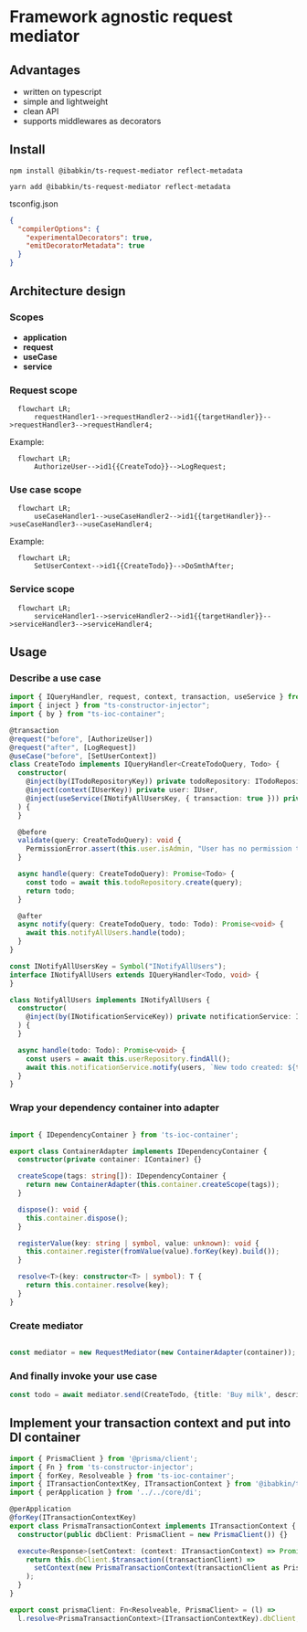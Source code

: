 # Framework agnostic request mediator

## Advantages

- written on typescript
- simple and lightweight
- clean API
- supports middlewares as decorators

## Install

```shell script
npm install @ibabkin/ts-request-mediator reflect-metadata
```
```shell script
yarn add @ibabkin/ts-request-mediator reflect-metadata
```

tsconfig.json

```json
{
  "compilerOptions": {
    "experimentalDecorators": true,
    "emitDecoratorMetadata": true
  }
}
```

## Architecture design
### Scopes
- **application**
- **request**
- **useCase**
- **service**

### Request scope
```mermaid
  flowchart LR;
      requestHandler1-->requestHandler2-->id1{{targetHandler}}-->requestHandler3-->requestHandler4;
```
Example:
```mermaid
  flowchart LR;
      AuthorizeUser-->id1{{CreateTodo}}-->LogRequest;
```

### Use case scope
```mermaid
  flowchart LR;
      useCaseHandler1-->useCaseHandler2-->id1{{targetHandler}}-->useCaseHandler3-->useCaseHandler4;
```
Example:
```mermaid
  flowchart LR;
      SetUserContext-->id1{{CreateTodo}}-->DoSmthAfter;
```

### Service scope
```mermaid
  flowchart LR;
      serviceHandler1-->serviceHandler2-->id1{{targetHandler}}-->serviceHandler3-->serviceHandler4;
```

## Usage

### Describe a use case

```typescript
import { IQueryHandler, request, context, transaction, useService } from "@ibabkin/ts-request-mediator";
import { inject } from "ts-constructor-injector";
import { by } from "ts-ioc-container";

@transaction
@request("before", [AuthorizeUser])
@request("after", [LogRequest])
@useCase("before", [SetUserContext])
class CreateTodo implements IQueryHandler<CreateTodoQuery, Todo> {
  constructor(
    @inject(by(ITodoRepositoryKey)) private todoRepository: ITodoRepository,
    @inject(context(IUserKey)) private user: IUser,
    @inject(useService(INotifyAllUsersKey, { transaction: true })) private notifyAllUsers: INotifyAllUsers
  ) {
  }

  @before
  validate(query: CreateTodoQuery): void {
    PermissionError.assert(this.user.isAdmin, "User has no permission to create a todo");
  }

  async handle(query: CreateTodoQuery): Promise<Todo> {
    const todo = await this.todoRepository.create(query);
    return todo;
  }

  @after
  async notify(query: CreateTodoQuery, todo: Todo): Promise<void> {
    await this.notifyAllUsers.handle(todo);
  }
}

const INotifyAllUsersKey = Symbol("INotifyAllUsers");
interface INotifyAllUsers extends IQueryHandler<Todo, void> {
}

class NotifyAllUsers implements INotifyAllUsers {
  constructor(
    @inject(by(INotificationServiceKey)) private notificationService: INotificationService
  ) {
  }

  async handle(todo: Todo): Promise<void> {
    const users = await this.userRepository.findAll();
    await this.notificationService.notify(users, `New todo created: ${todo.title}`);
  }
}

```

### Wrap your dependency container into adapter

```typescript

import { IDependencyContainer } from 'ts-ioc-container';

export class ContainerAdapter implements IDependencyContainer {
  constructor(private container: IContainer) {}

  createScope(tags: string[]): IDependencyContainer {
    return new ContainerAdapter(this.container.createScope(tags));
  }

  dispose(): void {
    this.container.dispose();
  }

  registerValue(key: string | symbol, value: unknown): void {
    this.container.register(fromValue(value).forKey(key).build());
  }

  resolve<T>(key: constructor<T> | symbol): T {
    return this.container.resolve(key);
  }
}

```

### Create mediator

```typescript

const mediator = new RequestMediator(new ContainerAdapter(container));

```

### And finally invoke your use case

```typescript
const todo = await mediator.send(CreateTodo, {title: 'Buy milk', description: '2% fat'});
```

## Implement your transaction context and put into DI container

```typescript
import { PrismaClient } from '@prisma/client';
import { Fn } from 'ts-constructor-injector';
import { forKey, Resolveable } from 'ts-ioc-container';
import { ITransactionContextKey, ITransactionContext } from '@ibabkin/ts-request-mediator';
import { perApplication } from '../../core/di';

@perApplication
@forKey(ITransactionContextKey)
export class PrismaTransactionContext implements ITransactionContext {
  constructor(public dbClient: PrismaClient = new PrismaClient()) {}

  execute<Response>(setContext: (context: ITransactionContext) => Promise<Response>): Promise<Response> {
    return this.dbClient.$transaction((transactionClient) =>
      setContext(new PrismaTransactionContext(transactionClient as PrismaClient)),
    );
  }
}

export const prismaClient: Fn<Resolveable, PrismaClient> = (l) =>
  l.resolve<PrismaTransactionContext>(ITransactionContextKey).dbClient;

```
